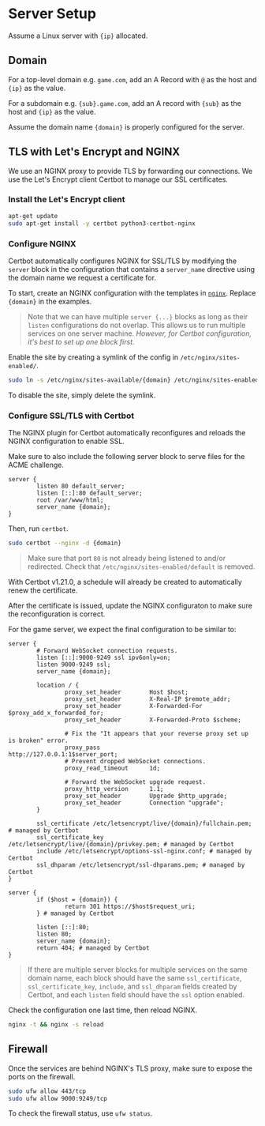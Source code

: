 # Server Setup

Assume a Linux server with `{ip}` allocated.

## Domain

For a top-level domain e.g. `game.com`, add an A Record with `@` as the host and `{ip}` as the value.

For a subdomain e.g. `{sub}.game.com`, add an A record with `{sub}` as the host and `{ip}` as the value.

Assume the domain name `{domain}` is properly configured for the server.

## TLS with Let's Encrypt and NGINX

We use an NGINX proxy to provide TLS by forwarding our connections. We use the Let's Encrypt client Certbot to manage our SSL certificates.

### Install the Let's Encrypt client

```bash
apt-get update
sudo apt-get install -y certbot python3-certbot-nginx
```

### Configure NGINX

Certbot automatically configures NGINX for SSL/TLS by modifying the `server` block in the configuration that contains a `server_name` directive using the domain name we request a certificate for.

To start, create an NGINX configuration with the templates in [`nginx`](nginx). Replace `{domain}` in the examples.

> Note that we can have multiple `server {...}` blocks as long as their `listen` configurations do not overlap. This allows us to run multiple services on one server machine. _However, for Certbot configuration, it's best to set up one block first_.

Enable the site by creating a symlink of the config in `/etc/nginx/sites-enabled/`.

```bash
sudo ln -s /etc/nginx/sites-available/{domain} /etc/nginx/sites-enabled/{domain}
```

To disable the site, simply delete the symlink.

### Configure SSL/TLS with Certbot

The NGINX plugin for Certbot automatically reconfigures and reloads the NGINX configuration to enable SSL.

Make sure to also include the following server block to serve files for the ACME challenge.

```nginx
server {
        listen 80 default_server;
        listen [::]:80 default_server;
        root /var/www/html;
        server_name {domain};
}
```

Then, run `certbot`.

```bash
sudo certbot --nginx -d {domain}
```

> Make sure that port `80` is not already being listened to and/or redirected. Check that `/etc/nginx/sites-enabled/default` is removed.

With Certbot v1.21.0, a schedule will already be created to automatically renew the certificate.

After the certificate is issued, update the NGINX configuraton to make sure the reconfiguration is correct.

For the game server, we expect the final configuration to be similar to:

```nginx
server {
        # Forward WebSocket connection requests.
        listen [::]:9000-9249 ssl ipv6only=on;
        listen 9000-9249 ssl;
        server_name {domain};

        location / {
                proxy_set_header        Host $host;
                proxy_set_header        X-Real-IP $remote_addr;
                proxy_set_header        X-Forwarded-For $proxy_add_x_forwarded_for;
                proxy_set_header        X-Forwarded-Proto $scheme;

                # Fix the "It appears that your reverse proxy set up is broken" error.
                proxy_pass              http://127.0.0.1:1$server_port;
                # Prevent dropped WebSocket connections.
                proxy_read_timeout      1d;

                # Forward the WebSocket upgrade request.
                proxy_http_version      1.1;
                proxy_set_header        Upgrade $http_upgrade;
                proxy_set_header        Connection "upgrade";
        }

        ssl_certificate /etc/letsencrypt/live/{domain}/fullchain.pem; # managed by Certbot
        ssl_certificate_key /etc/letsencrypt/live/{domain}/privkey.pem; # managed by Certbot
        include /etc/letsencrypt/options-ssl-nginx.conf; # managed by Certbot
        ssl_dhparam /etc/letsencrypt/ssl-dhparams.pem; # managed by Certbot
}

server {
        if ($host = {domain}) {
                return 301 https://$host$request_uri;
        } # managed by Certbot

        listen [::]:80;
        listen 80;
        server_name {domain};
        return 404; # managed by Certbot
}
```

> If there are multiple server blocks for multiple services on the same domain name, each block should have the same `ssl_certificate`, `ssl_certificate_key`, `include`, and `ssl_dhparam` fields created by Certbot, and each `listen` field should have the `ssl` option enabled.

Check the configuration one last time, then reload NGINX.

```bash
nginx -t && nginx -s reload
```

## Firewall

Once the services are behind NGINX's TLS proxy, make sure to expose the ports on the firewall.

```bash
sudo ufw allow 443/tcp
sudo ufw allow 9000:9249/tcp
```

To check the firewall status, use `ufw status`.
